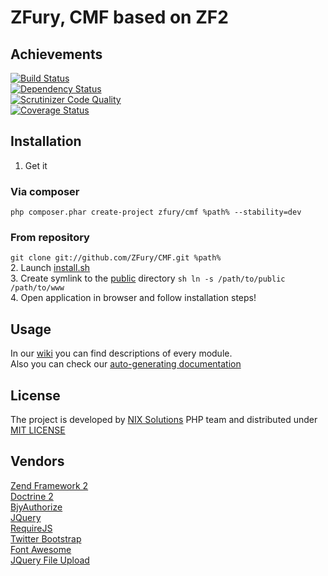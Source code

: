 ZFury, CMF based on ZF2
=======================
## Achievements  
[![Build Status](https://travis-ci.org/ZFury/ZFury.svg?branch=travis)](https://travis-ci.org/ZFury/ZFury)  
[![Dependency Status](https://www.versioneye.com/user/projects/54e453f4d1ec5734f40002b7/badge.svg?style=flat)](https://www.versioneye.com/user/projects/54e453f4d1ec5734f40002b7)  
[![Scrutinizer Code Quality](https://scrutinizer-ci.com/g/ZFury/ZFury/badges/quality-score.png?b=master)](https://scrutinizer-ci.com/g/ZFury/ZFury/?branch=master)  
[![Coverage Status](https://coveralls.io/repos/ZFury/ZFury/badge.svg?branch=travis)](https://coveralls.io/r/ZFury/ZFury?branch=travis)  

## Installation  
1. Get it  
### Via composer  
```php composer.phar create-project zfury/cmf %path% --stability=dev```  
### From repository  
```git clone git://github.com/ZFury/CMF.git %path% ```  
2. Launch [install.sh](install.sh)  
3. Create symlink to the [public](public) directory ```sh ln -s /path/to/public /path/to/www```    
4. Open application in browser and follow installation steps!  

## Usage  
In our [wiki](https://github.com/ZFury/ZFury/wiki) you can find descriptions of every module.  
Also you can check our [auto-generating documentation](http://zfury.github.io/)  

## License  
The project is developed by [NIX Solutions](http://www.nixsolutions.com/) PHP team and distributed under [MIT LICENSE](LICENSE.txt)  

## Vendors
[Zend Framework 2](http://framework.zend.com/)  
[Doctrine 2](http://www.doctrine-project.org/)  
[BjyAuthorize](https://github.com/bjyoungblood/BjyAuthorize/)  
[JQuery](http://jquery.com/)  
[RequireJS](http://requirejs.org/)  
[Twitter Bootstrap](http://getbootstrap.com/)  
[Font Awesome](http://fortawesome.github.io/Font-Awesome/)  
[JQuery File Upload](https://github.com/blueimp/jQuery-File-Upload)  